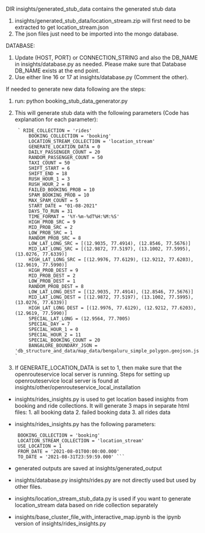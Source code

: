 DIR insights/generated_stub_data contains the generated stub data
1. insights/generated_stub_data/location_stream.zip will first need to be extracted to get location_stream.json
2. The json files just need to be imported into the mongo database. 

DATABASE:
1. Update (HOST, PORT) or CONNECTION_STRING and also the DB_NAME in insights/database.py as needed. Please make sure that Database DB_NAME exists at the end point.
2. Use either line 16 or 17 at insights/database.py (Comment the other).

If needed to generate new data following are the steps:
1. run: python booking_stub_data_generator.py
2. This will generate stub data with the following parameters (Code has explanation for each parameter):

        ` RIDE_COLLECTION = 'rides'
            BOOKING_COLLECTION = 'booking'
            LOCATION_STREAM_COLLECTION = 'location_stream'
            GENERATE_LOCATION_DATA = 0
            DAILY_PASSENGER_COUNT = 20
            RANDOM_PASSENGER_COUNT = 50
            TAXI_COUNT = 50
            SHIFT_START = 6
            SHIFT_END = 18
            RUSH_HOUR_1 = 3
            RUSH_HOUR_2 = 8
            FAILED_BOOKING_PROB = 10
            SPAM_BOOKING_PROB = 10
            MAX_SPAM_COUNT = 5
            START_DATE = "01-08-2021"
            DAYS_TO_RUN = 31
            TIME_FORMAT = '%Y-%m-%dT%H:%M:%S'
            HIGH_PROB_SRC = 9
            MID_PROB_SRC = 2
            LOW_PROB_SRC = 1
            RANDOM_PROB_SRC = 8
            LOW_LAT_LONG_SRC = [(12.9035, 77.4914), (12.8546, 77.5676)]
            MID_LAT_LONG_SRC = [(12.9872, 77.5197), (13.1002, 77.5995), (13.0276, 77.6339)]
            HIGH_LAT_LONG_SRC = [(12.9976, 77.6129), (12.9212, 77.6203), (12.9619, 77.5990)]
            HIGH_PROB_DEST = 9
            MID_PROB_DEST = 2
            LOW_PROB_DEST = 1
            RANDOM_PROB_DEST = 8
            LOW_LAT_LONG_DEST = [(12.9035, 77.4914), (12.8546, 77.5676)]
            MID_LAT_LONG_DEST = [(12.9872, 77.5197), (13.1002, 77.5995), (13.0276, 77.6339)]
            HIGH_LAT_LONG_DEST = [(12.9976, 77.6129), (12.9212, 77.6203), (12.9619, 77.5990)]
            SPECIAL_LAT_LONG = (12.9564, 77.7005)
            SPECIAL_DAY = 7
            SPECIAL_HOUR_1 = 0 
            SPECIAL_HOUR_2 = 11
            SPECIAL_BOOKING_COUNT = 20
            BANGALORE_BOUNDARY_JSON = 'db_structure_and_data/map_data/bengaluru_simple_polygon.geojson.json' `

3. If GENERATE_LOCATION_DATA is set to 1, then make sure that the openrouteservice local server is running.
       Steps for setting up openrouteservice local server is found at insights/other/openrouteservice_local_installation

* insights/rides_insights.py is used to get location based insights from booking and ride collections. It will generate 3 maps in separate html files: 
            1. all booking data
            2. failed booking data
            3. all rides data

* insights/rides_insights.py has the following parameters:
   ``` RIDE_COLLECTION = 'rides'
    BOOKING_COLLECTION = 'booking'
    LOCATION_STREAM_COLLECTION = 'location_stream'
    USE_LOCATION = 1
    FROM_DATE = '2021-08-01T00:00:00.000'
    TO_DATE = '2021-08-31T23:59:59.000' ```

* generated outputs are saved at insights/generated_output
* insights/database.py insights/rides.py are not directly used but used by other files.
* insights/location_stream_stub_data.py is used if you want to generate location_stream data based on ride collection separately 
* insights/base_cluster_file_with_interactive_map.ipynb is the ipynb version of insights/rides_insights.py
